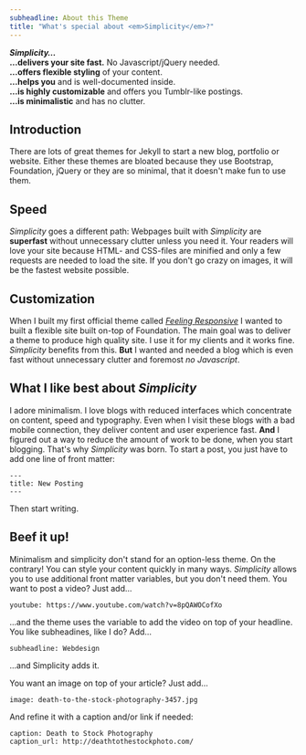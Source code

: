 ```yaml
---
subheadline: About this Theme
title: "What's special about <em>Simplicity</em>?"
---
```

***Simplicity…***<br>
**…delivers your site fast.** No Javascript/jQuery needed.<br>
**…offers flexible styling** of your content.<br>
**…helps you** and is well-documented inside.<br>
**…is highly customizable** and offers you Tumblr-like postings.<br>
**…is minimalistic** and has no clutter.
<!--more-->


## Introduction

There are lots of great themes for Jekyll to start a new blog, portfolio or website. Either these themes are bloated because they use Bootstrap, Foundation, jQuery or they are so minimal, that it doesn't make fun to use them.



## Speed

*Simplicity* goes a different path: Webpages built with *Simplicity* are **superfast** without unnecessary clutter unless you need it. Your readers will love your site because HTML- and CSS-files are minified and only a few requests are needed to load the site. If you don't go crazy on images, it will be the fastest website possible.



## Customization

When I built my first official theme called [*Feeling Responsive*][1] I wanted to built a flexible site built on-top of Foundation. The main goal was to deliver a theme to produce high quality site. I use it for my clients and it works fine. *Simplicity* benefits from this. **But** I wanted and needed a blog which is even fast without unnecessary clutter and foremost *no Javascript*.



## What I like best about *Simplicity*

I adore minimalism. I love blogs with reduced interfaces which concentrate on content, speed and typography. Even when I visit these blogs with a bad mobile connection, they deliver content and user experience fast. **And** I figured out a way to reduce the amount of work to be done, when you start blogging. That's why *Simplicity* was born. To start a post, you just have to add one line of front matter:

~~~
---
title: New Posting
---
~~~

Then start writing.


## Beef it up!

Minimalism and simplicity don't stand for an option-less theme. On the contrary! You can style your content quickly in many ways. *Simplicity* allows you to use additional front matter variables, but you don't need them. You want to post a video? Just add…

    youtube: https://www.youtube.com/watch?v=8pQAWOCofXo

…and the theme uses the variable to add the video on top of your headline. You like subheadines, like I do? Add…

    subheadline: Webdesign

…and Simplicity adds it.

You want an image on top of your article? Just add…

    image: death-to-the-stock-photography-3457.jpg

And refine it with a caption and/or link if needed:

    caption: Death to Stock Photography
    caption_url: http://deathtothestockphoto.com/






 [1]: http://phlow.github.io/feeling-responsive/
 [2]: #
 [3]: #
 [4]: #
 [5]: #
 [6]: #
 [7]: #
 [8]: #
 [9]: #
 [10]: #